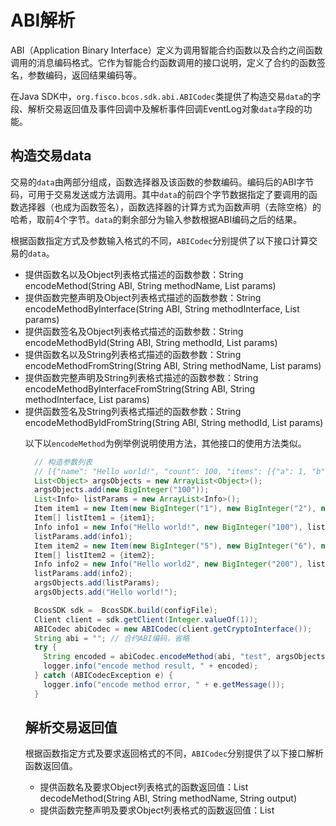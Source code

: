 # ABI解析

ABI（Application Binary Interface）定义为调用智能合约函数以及合约之间函数调用的消息编码格式。它作为智能合约函数调用的接口说明，定义了合约的函数签名，参数编码，返回结果编码等。

在Java SDK中，`org.fisco.bcos.sdk.abi.ABICodec`类提供了构造交易`data`的字段、解析交易返回值及事件回调中及解析事件回调EventLog对象`data`字段的功能。

## 构造交易data

交易的`data`由两部分组成，函数选择器及该函数的参数编码。编码后的ABI字节码，可用于交易发送或方法调用。其中`data`的前四个字节数据指定了要调用的函数选择器（也成为函数签名），函数选择器的计算方式为函数声明（去除空格）的哈希，取前4个字节。`data`的剩余部分为输入参数根据ABI编码之后的结果。

根据函数指定方式及参数输入格式的不同，`ABICodec`分别提供了以下接口计算交易的`data`。

- 提供函数名以及Object列表格式描述的函数参数：String encodeMethod(String ABI, String methodName, List<Object> params)
- 提供函数完整声明及Object列表格式描述的函数参数：String encodeMethodByInterface(String ABI, String methodInterface, List<Object> params)
- 提供函数签名及Object列表格式描述的函数参数：String encodeMethodById(String ABI, String methodId, List<Object> params)
- 提供函数名以及String列表格式描述的函数参数：String encodeMethodFromString(String ABI, String methodName, List<String> params)
- 提供函数完整声明及String列表格式描述的函数参数：String encodeMethodByInterfaceFromString(String ABI, String methodInterface, List<String> params)
- 提供函数签名及String列表格式描述的函数参数：String encodeMethodByIdFromString(String ABI, String methodId, List<String> params)

以下以`encodeMethod`为例举例说明使用方法，其他接口的使用方法类似。

```Java
  // 构造参数列表
  // [{"name": "Hello world!", "count": 100, "items": [{"a": 1, "b": 2, "c": 3}]}, {"name":"Hello world2", "count": 200, "items": [{"a": 1, "b": 2, "c": 3}]}]
  List<Object> argsObjects = new ArrayList<Object>();
  argsObjects.add(new BigInteger("100"));
  List<Info> listParams = new ArrayList<Info>();
  Item item1 = new Item(new BigInteger("1"), new BigInteger("2"), new BigInteger("3"));
  Item[] listItem1 = {item1};
  Info info1 = new Info("Hello world!", new BigInteger("100"), listItem1);
  listParams.add(info1);
  Item item2 = new Item(new BigInteger("5"), new BigInteger("6"), new BigInteger("7"));
  Item[] listItem2 = {item2};
  Info info2 = new Info("Hello world2", new BigInteger("200"), listItem2);
  listParams.add(info2);
  argsObjects.add(listParams);
  argsObjects.add("Hello world!");

  BcosSDK sdk =  BcosSDK.build(configFile);
  Client client = sdk.getClient(Integer.valueOf(1));
  ABICodec abiCodec = new ABICodec(client.getCryptoInterface());
  String abi = ""; // 合约ABI编码，省略
  try {
    String encoded = abiCodec.encodeMethod(abi, "test", argsObjects)); // test为合约中函数
    logger.info("encode method result, " + encoded);   
  } catch (ABICodecException e) {
    logger.info("encode method error, " + e.getMessage());
  }
```

## 解析交易返回值

根据函数指定方式及要求返回格式的不同，`ABICodec`分别提供了以下接口解析函数返回值。

- 提供函数名及要求Object列表格式的函数返回值：List<Object> decodeMethod(String ABI, String methodName, String output)
- 提供函数完整声明及要求Object列表格式的函数返回值：List<Object> decodeMethodByInterface(String ABI, String methodInterface, String output)
- 提供函数签名及要求Object列表格式的函数返回值：List<Object> decodeMethodById(String ABI, String methodId, String output)
- 提供函数名及要求String列表格式的函数返回值：List<String> decodeMethodToString(String ABI, String methodName, String output)
- 提供函数完整声明及要求String列表格式的函数返回值：List<String> decodeMethodByInterfaceToString(String ABI, String methodInterface, String output)
- 提供函数签名及要求String列表格式的函数返回值：List<String> decodeMethodByIdToString(String ABI, String methodId, String output)

上述接口参数中的`output`为交易执行返回的`TransactionReceipt`中的`output`字段。接口的使用方法可参考构造交易data的接口用法。

## 解析EventLog

根据Event指定方式及要求返回格式的不同，`ABICodec`分别提供了以下接口解析EventLog。

- 提供Event名及要求Object列表格式的函数返回值：List<Object> decodeEvent(String ABI, String eventName, String output)
- 提供Event完整声明及要求Object列表格式的函数返回值：List<Object> decodeEventByInterface(String ABI, String eventSignature, String output)
- 提供Topic及要求Object列表格式的函数返回值：List<Object> decodeEventByTopic(String ABI, String eventTopic, String output)
- 提供Event名及要求String列表格式的函数返回值：List<String> decodeEventToString(String ABI, String eventName, String output)
- 提供Event完整声明及要求String列表格式的函数返回值：List<String> decodeEventByInterfaceToString(String ABI, String eventSignature, String output)
- 提供Topic签名及要求String列表格式的函数返回值：List<String> decodeEventByTopicToString(String ABI, String eventTopic, String output)

对于事件推送，Java SDK需用户可以通过继承`EventCallback`类，重写`onReceiveLog`接口，实现自己的回调逻辑处理。以下例子的处理过程中使用`decodeEvent`对EventLog进行解析。其他接口的使用方法类似。

```Java
class SubscribeCallback implements EventCallback {
  public void onReceiveLog(int status, List<EventLog> logs) {
  if (logs != null) {
    String abi = ""; // 合约ABI编码，省略
    for (EventLog log : logs) {
      ABICodec abiCodec = new ABICodec(client.getCryptoInterface()); // client初始化，省略
      try {
        List<Object> list = abiCodec.decodeEvent(abi, "LogSetValues", log.getData());
        logger.debug("decode event log content, " + list);
      } catch (ABICodecException e) {
        logger.error("decode event log error, " + e.getMessage());
      }
    }
  }
}
```